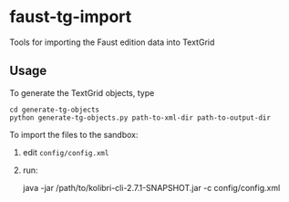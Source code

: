 faust-tg-import
===============

Tools for importing the Faust edition data into TextGrid

Usage
-----

To generate the TextGrid objects, type

    cd generate-tg-objects
    python generate-tg-objects.py path-to-xml-dir path-to-output-dir

To import the files to the sandbox:

1. edit `config/config.xml`
2. run:

    java -jar /path/to/kolibri-cli-2.7.1-SNAPSHOT.jar -c config/config.xml
